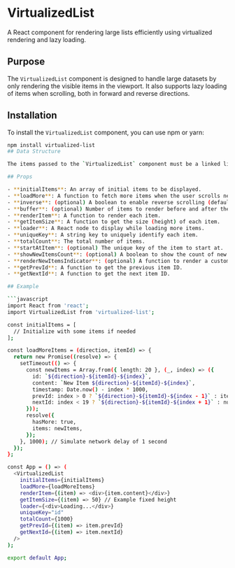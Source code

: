 # VirtualizedList

A React component for rendering large lists efficiently using virtualized rendering and lazy loading.

## Purpose

The `VirtualizedList` component is designed to handle large datasets by only rendering the visible items in the viewport. It also supports lazy loading of items when scrolling, both in forward and reverse directions.

## Installation

To install the `VirtualizedList` component, you can use npm or yarn:

```bash
npm install virtualized-list
## Data Structure

The items passed to the `VirtualizedList` component must be a linked list where each item points to the next and previous item. Additionally, if `showNewItemsCount` is `true`, each item must have a `timestamp` property.

## Props

- **initialItems**: An array of initial items to be displayed.
- **loadMore**: A function to fetch more items when the user scrolls near the end of the list.
- **inverse**: (optional) A boolean to enable reverse scrolling (default: `false`).
- **buffer**: (optional) Number of items to render before and after the visible range (default: `0`).
- **renderItem**: A function to render each item.
- **getItemSize**: A function to get the size (height) of each item.
- **loader**: A React node to display while loading more items.
- **uniqueKey**: A string key to uniquely identify each item.
- **totalCount**: The total number of items.
- **startAtItem**: (optional) The unique key of the item to start at.
- **showNewItemsCount**: (optional) A boolean to show the count of new items (default: `true`).
- **renderNewItemsIndicator**: (optional) A function to render a custom new items indicator.
- **getPrevId**: A function to get the previous item ID.
- **getNextId**: A function to get the next item ID.

## Example

```javascript
import React from 'react';
import VirtualizedList from 'virtualized-list';

const initialItems = [
  // Initialize with some items if needed
];

const loadMoreItems = (direction, itemId) => {
  return new Promise((resolve) => {
    setTimeout(() => {
      const newItems = Array.from({ length: 20 }, (_, index) => ({
        id: `${direction}-${itemId}-${index}`,
        content: `New Item ${direction}-${itemId}-${index}`,
        timestamp: Date.now() - index * 1000,
        prevId: index > 0 ? `${direction}-${itemId}-${index - 1}` : itemId,
        nextId: index < 19 ? `${direction}-${itemId}-${index + 1}` : null,
      }));
      resolve({
        hasMore: true,
        items: newItems,
      });
    }, 1000); // Simulate network delay of 1 second
  });
};

const App = () => (
  <VirtualizedList
    initialItems={initialItems}
    loadMore={loadMoreItems}
    renderItem={(item) => <div>{item.content}</div>}
    getItemSize={(item) => 50} // Example fixed height
    loader={<div>Loading...</div>}
    uniqueKey="id"
    totalCount={1000}
    getPrevId={(item) => item.prevId}
    getNextId={(item) => item.nextId}
  />
);

export default App;
